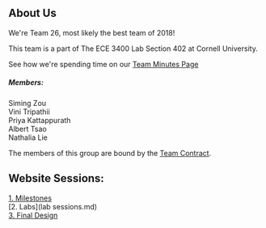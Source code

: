 

<!--<div class="menu">
  <a href="index.html" class="current">Home</a>
  <a href="about.html" class="drop-button">About</a>
    <div class="drop-menu">
      <a href="about.html">Logistics</a>
      <a href="about.html">Team Contract</a>
      <a href="about.html">Meeting Minutes</a>
      <a href="about.html">Members</a>
    </div>
  <a href="assignments.html">Assignments</a>
  <a href="tutorials.html">Tutorials</a>
  <a href="contact.html">Contact</a>
</div> -->

## About Us

We're Team 26, most likely the best team of 2018!

This team is a part of The ECE 3400 Lab Section 402 at Cornell University.

See how we're spending time on our [Team Minutes Page](Minutes.md)


##### Members: <br>
Siming Zou <br>
Vini Tripathii <br>
Priya Kattappurath <br>
Albert Tsao <br>
Nathalia Lie <br>




<!--<div style="text-align: center">
<img alt="Earth, Wind and Wire" src="IMG_4980.jpg"/>
</div> -->

The members of this group are bound by the [Team Contract](contract.md).

## Website Sessions:

[1. Milestones](milestones.md)  
[2. Labs](lab sessions.md)  
[3. Final Design](Final_Design.md)
